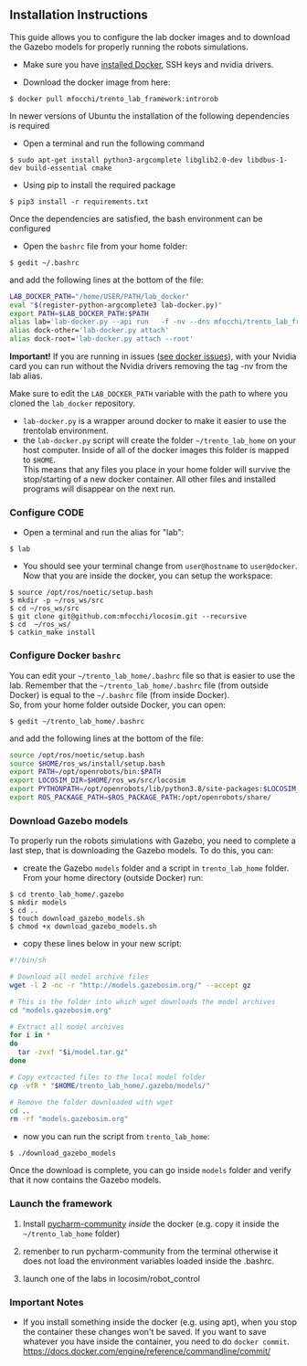 ## Installation Instructions

This guide allows you to configure the lab docker images and to download the Gazebo models for properly running the robots simulations.
- Make sure you have [installed Docker](https://github.com/mfocchi/lab-docker/blob/master/install_docker.md), SSH keys and nvidia drivers.

- Download the docker image from here: 

```
$ docker pull mfocchi/trento_lab_framework:introrob
```
In newer versions of Ubuntu the installation of the following dependencies is required

- Open a terminal and run the following command

```
$ sudo apt-get install python3-argcomplete libglib2.0-dev libdbus-1-dev build-essential cmake
```
- Using pip to install the required package
```
$ pip3 install -r requirements.txt
```
Once the dependencies are satisfied, the bash environment can be configured

- Open the `bashrc` file from your home folder:
```
$ gedit ~/.bashrc
```
and add the following lines at the bottom of the file:
```bash
LAB_DOCKER_PATH="/home/USER/PATH/lab_docker"
eval "$(register-python-argcomplete3 lab-docker.py)"
export PATH=$LAB_DOCKER_PATH:$PATH
alias lab='lab-docker.py --api run   -f -nv --dns mfocchi/trento_lab_framework:introrob'
alias dock-other='lab-docker.py attach'
alias dock-root='lab-docker.py attach --root'
```
**Important!** If you are running in issues ([see docker issues](https://github.com/mfocchi/lab-docker/blob/master/install_docker.md)), with your Nvidia card you can run without the Nvidia drivers removing the tag -nv from the lab alias. 

Make sure to edit the `LAB_DOCKER_PATH` variable with the path to where you cloned the `lab_docker` repository.

- `lab-docker.py` is a wrapper around docker to make it easier to use the trentolab environment.
- the `lab-docker.py` script will create the folder `~/trento_lab_home` on your host computer. Inside of all of the docker images this folder is mapped to `$HOME`.\
This means that any files you place in your home folder will survive the stop/starting of a new docker container. All other files and installed programs will disappear on the next
run.

### Configure CODE

- Open a terminal and run the alias for "lab":
```
$ lab
```
- You should see your terminal change from `user@hostname` to `user@docker`. Now that you are inside the docker, you can setup the workspace:
```
$ source /opt/ros/noetic/setup.bash
$ mkdir -p ~/ros_ws/src
$ cd ~/ros_ws/src
$ git clone git@github.com:mfocchi/locosim.git --recursive
$ cd  ~/ros_ws/
$ catkin_make install
```

### Configure Docker `bashrc`

You can edit your `~/trento_lab_home/.bashrc` file so that is easier to use the lab. Remember that the `~/trento_lab_home/.bashrc` file (from outside Docker) is equal to the `~/.bashrc` file (from inside Docker).\
So, from your home folder outside Docker, you can open:

```
$ gedit ~/trento_lab_home/.bashrc
```
and add the following lines at the bottom of the file:
```bash
source /opt/ros/noetic/setup.bash
source $HOME/ros_ws/install/setup.bash
export PATH=/opt/openrobots/bin:$PATH
export LOCOSIM_DIR=$HOME/ros_ws/src/locosim
export PYTHONPATH=/opt/openrobots/lib/python3.8/site-packages:$LOCOSIM_DIR/robot_control:$PYTHONPATH
export ROS_PACKAGE_PATH=$ROS_PACKAGE_PATH:/opt/openrobots/share/
```

### Download Gazebo models

To properly run the robots simulations with Gazebo, you need to complete a last step, that is downloading the Gazebo models. To do this, you can:

* create the Gazebo `models` folder and a script in `trento_lab_home` folder. From your home directory (outside Docker) run:
```
$ cd trento_lab_home/.gazebo
$ mkdir models
$ cd ..
$ touch download_gazebo_models.sh
$ chmod +x download_gazebo_models.sh
```
* copy these lines below in your new script:
```bash
#!/bin/sh

# Download all model archive files
wget -l 2 -nc -r "http://models.gazebosim.org/" --accept gz

# This is the folder into which wget downloads the model archives
cd "models.gazebosim.org"

# Extract all model archives
for i in *
do
  tar -zvxf "$i/model.tar.gz"
done

# Copy extracted files to the local model folder
cp -vfR * "$HOME/trento_lab_home/.gazebo/models/"

# Remove the folder downloaded with wget
cd ..
rm -rf "models.gazebosim.org"
```
* now you can run the script from `trento_lab_home`:
```
$ ./download_gazebo_models
```

Once the download is complete, you can go inside `models` folder and verify that it now contains the Gazebo models. 

### Launch the framework

1) Install [pycharm-community](https://www.jetbrains.com/pycharm/download/#section=linux)  *inside* the docker (e.g. copy it inside the `~/trento_lab_home` folder)

2) remenber to run pycharm-community from the terminal otherwise it does not load the environment variables loaded inside the .bashrc.

3) launch one of the labs in locosim/robot_control

### Important Notes

- If you install something inside the docker (e.g. using apt), when you stop the container these changes won't be saved. If you want to save whatever you have inside the container, you need to do `docker commit`. https://docs.docker.com/engine/reference/commandline/commit/
